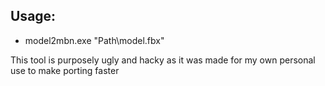 ##  Usage:
- model2mbn.exe "Path\model.fbx"

This tool is purposely ugly and hacky as it was made for my own personal use to make porting faster
